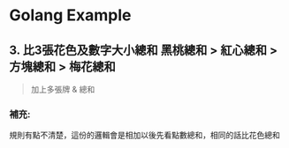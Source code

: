 # Golang Example


## 3. 比3張花色及數字大小總和 黑桃總和 > 紅心總和 > 方塊總和 > 梅花總和
> 加上多張牌 & 總和

### 補充:
規則有點不清楚，這份的邏輯會是相加以後先看點數總和，相同的話比花色總和